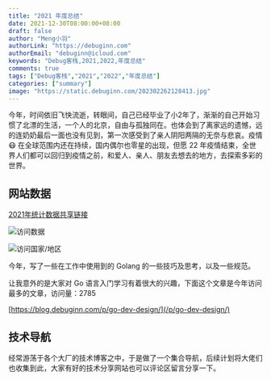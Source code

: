 ```yaml
---
title: "2021 年度总结"
date: 2021-12-30T08:00:00+08:00
draft: false
author: "Meng小羽"
authorLink: "https://debuginn.com"
authorEmail: "debuginn@icloud.com"
keywords: "Debug客栈,2021,2022,年度总结"
comments: true
tags: ["Debug客栈","2021","2022","年度总结"]
categories: ["summary"]
image: "https://static.debuginn.com/202302262128413.jpg"
---
```


今年，时间依旧飞快流逝，转眼间，自己已经毕业了小2年了，渐渐的自己开始习惯了北漂的生活，一个人的北京，自由与孤独同在。也体会到了离家远的遗憾，远的连奶奶最后一面也没有见到，第一次感受到了亲人阴阳两隔的无奈与悲哀。疫情 😷 在全球范围内还在持续，国内偶尔也零星的出现，但愿 22 年疫情结束，全世界人们都可以回归到疫情之前，和爱人、亲人、朋友去想去的地方，去探索多彩的世界。

## 网站数据

[2021年统计数据共享链接](https://analytics.google.com/analytics/web/#/p260538804/reports/reportinghub?params=_u.dateOption%3DyearToDate%26_u.comparisonOption%3Ddisabled)

![访问数据](https://static.debuginn.com/202302262132632.png)

![访问国家/地区](https://static.debuginn.com/202302262133191.png)

今年，写了一些在工作中使用到的 Golang 的一些技巧及思考，以及一些规范。

让我意外的是大家对 Go 语言入门学习有着很大的兴趣，下面这个文章是今年访问最多的文章，访问量：2785

[https://blog.debuginn.com/p/go-dev-design/](/p/go-dev-design/)

## 技术导航

经常游荡于各个大厂的技术博客之中，于是做了一个集合导航，后续计划将大佬们也收集到此，大家有好的技术分享网站也可以评论区留言分享一下。
